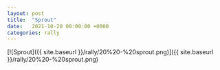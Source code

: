 ```yaml
---
layout: post
title:  "Sprout"
date:   2021-10-20 00:00:00 +0000
categories: rally
---
```


[![Sprout]({{ site.baseurl }}/rally/20%20-%20sprout.png)]({{ site.baseurl }}/rally/20%20-%20sprout.png)

